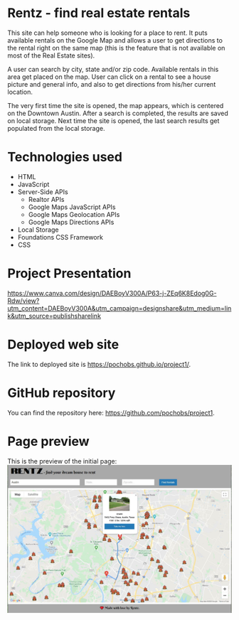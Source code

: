# Rentz - find real estate rentals

This site can help someone who is looking for a place to rent. It puts available rentals on the Google Map and 
allows a user to get directions to the rental right on the same map (this is the feature that is not available on most of the Real Estate sites).

A user can search by city, state and/or zip code. Available rentals in this area get placed on the map. User can click on a rental to see a house picture and general info, and also to get directions from his/her current location. 

The very first time the site is opened, the map appears, which is centered on the Downtown Austin. After a search is completed, the results are saved on local storage. Next time the site is opened, the last search results get populated from the local storage.

# Technologies used

* HTML
* JavaScript
* Server-Side APIs 
    * Realtor APIs 
    * Google Maps JavaScript APIs
    * Google Maps Geolocation APIs
    * Google Maps Directions APIs
* Local Storage
* Foundations CSS Framework
* CSS

# Project Presentation

https://www.canva.com/design/DAEBoyV300A/P63-j-ZEq6K8Edog0G-Rdw/view?utm_content=DAEBoyV300A&utm_campaign=designshare&utm_medium=link&utm_source=publishsharelink

# Deployed web site

The link to deployed site is https://pochobs.github.io/project1/.

# GitHub repository

You can find the repository here: https://github.com/pochobs/project1.

# Page preview

This is the preview of the initial page:
<img src="./assets/img/SitePreview.JPG">